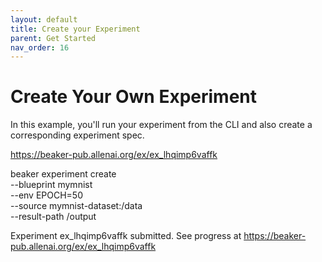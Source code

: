 ```yaml
---
layout: default
title: Create your Experiment
parent: Get Started
nav_order: 16  
---
```


# Create Your Own Experiment

In this example, you'll run your experiment from the CLI and also create a corresponding experiment spec. 

https://beaker-pub.allenai.org/ex/ex_lhqimp6vaffk

beaker experiment create \
    --blueprint mymnist \
    --env EPOCH=50 \
    --source mymnist-dataset:/data \
    --result-path /output
    
Experiment ex_lhqimp6vaffk submitted. See progress at https://beaker-pub.allenai.org/ex/ex_lhqimp6vaffk



